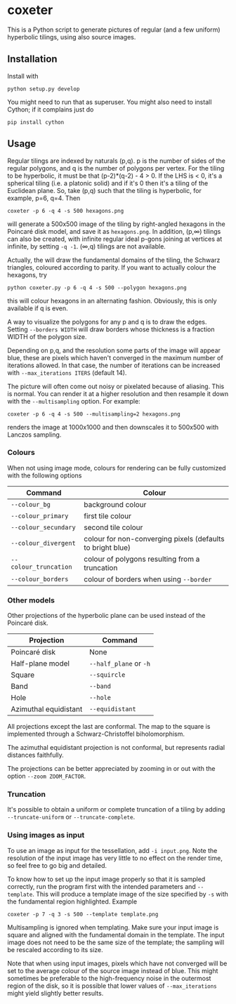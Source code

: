 # coxeter

This is a Python script to generate pictures of regular (and a few uniform) hyperbolic tilings, using also source images.

## Installation

Install with

```
python setup.py develop
```

You might need to run that as superuser. You might also need to install Cython; if it complains just do

```
pip install cython
```

## Usage

Regular tilings are indexed by naturals (p,q). p is the number of sides of the regular polygons, and q is the number of polygons per vertex. For the tiling to be hyperbolic, it must be that (p-2)*(q-2) - 4 > 0. If the LHS is < 0, it's a spherical tiling (i.e. a platonic solid) and if it's 0 then it's a tiling of the Euclidean plane. So, take (p,q) such that the tiling is hyperbolic, for example, p=6, q=4. Then

```
coxeter -p 6 -q 4 -s 500 hexagons.png
```

will generate a 500x500 image of the tiling by right-angled hexagons in the Poincaré disk model, and save it as `hexagons.png`. In addition, (p,∞) tilings can also be created, with infinite regular ideal p-gons joining at vertices at infinite, by setting `-q -1`. (∞,q) tilings are not available.

Actually, the will draw the fundamental domains of the tiling, the Schwarz triangles, coloured according to parity. If you want to actually colour the hexagons, try

```
python coxeter.py -p 6 -q 4 -s 500 --polygon hexagons.png
```

this will colour hexagons in an alternating fashion. Obviously, this is only available if q is even.

A way to visualize the polygons for any p and q is to draw the edges. Setting `--borders WIDTH` will draw borders whose thickness is a fraction WIDTH of the polygon size.

Depending on p,q, and the resolution some parts of the image will appear blue, these are pixels which haven't converged in the maximum number of iterations allowed. In that case, the number of iterations can be increased with `--max_iterations ITERS` (default 14).

The picture will often come out noisy or pixelated because of aliasing. This is normal. You can render it at a higher resolution and then resample it down with the `--multisampling` option. For example:

```
coxeter -p 6 -q 4 -s 500 --multisampling=2 hexagons.png
```

renders the image at 1000x1000 and then downscales it to 500x500 with Lanczos sampling.

### Colours

When not using image mode, colours for rendering can be fully customized with the following options

Command | Colour
--------|--------
`--colour_bg` | background colour
`--colour_primary` | first tile colour
`--colour_secundary` | second tile colour
`--colour_divergent` | colour for non-converging pixels (defaults to bright blue)
`--colour_truncation` | colour of polygons resulting from a truncation
`--colour_borders` | colour of borders when using `--border`

### Other models

Other projections of the hyperbolic plane can be used instead of the Poincaré disk.

Projection | Command
-----------|--------
Poincaré disk | None
Half-plane model | `--half_plane` or `-h`
Square | `--squircle`
Band | `--band`
Hole | `--hole`
Azimuthal equidistant | `--equidistant`

All projections except the last are conformal. The map to the square is implemented through a Schwarz-Christoffel biholomorphism.

The azimuthal equidistant projection is not conformal, but represents radial distances faithfully.

The projections can be better appreciated by zooming in or out with the option `--zoom ZOOM_FACTOR`.

### Truncation

It's possible to obtain a uniform or complete truncation of a tiling by adding `--truncate-uniform` or `--truncate-complete`.

### Using images as input

To use an image as input for the tessellation, add `-i input.png`. Note the resolution of the input image has very little to no effect on the render time, so feel free to go big and detailed. 

To know how to set up the input image properly so that it is sampled correctly, run the program first with the intended parameters and `--template`. This will produce a template image of the size specified by `-s` with the fundamental region highlighted. Example

```
coxeter -p 7 -q 3 -s 500 --template template.png
```

Multisampling is ignored when templating. Make sure your input image is square and aligned with the fundamental domain in the template. The input image does not need to be the same size of the template; the sampling will be rescaled according to its size.

Note that when using input images, pixels which have not converged will be set to the average colour of the source image instead of blue. This might sometimes be preferable to the high-frequency noise in the outermost region of the disk, so it is possible that lower values of `--max_iterations` might yield slightly better results.

